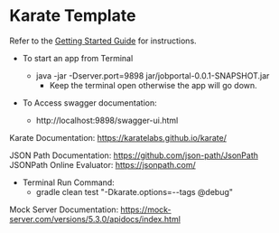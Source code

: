 # Karate Template

Refer to the [Getting Started Guide](https://github.com/karatelabs/karate/wiki/Get-Started:-Maven-and-Gradle#github-template) for instructions.

* To start an app from Terminal
  * java -jar -Dserver.port=9898 jar/jobportal-0.0.1-SNAPSHOT.jar
    * Keep the terminal open otherwise the app will go down.

* To Access swagger documentation:
  * http://localhost:9898/swagger-ui.html

Karate Documentation: https://karatelabs.github.io/karate/

JSON Path Documentation: https://github.com/json-path/JsonPath
JSONPath Online Evaluator: https://jsonpath.com/

* Terminal Run Command: 
    * gradle clean test "-Dkarate.options=--tags @debug"

Mock Server Documentation: https://mock-server.com/versions/5.3.0/apidocs/index.html